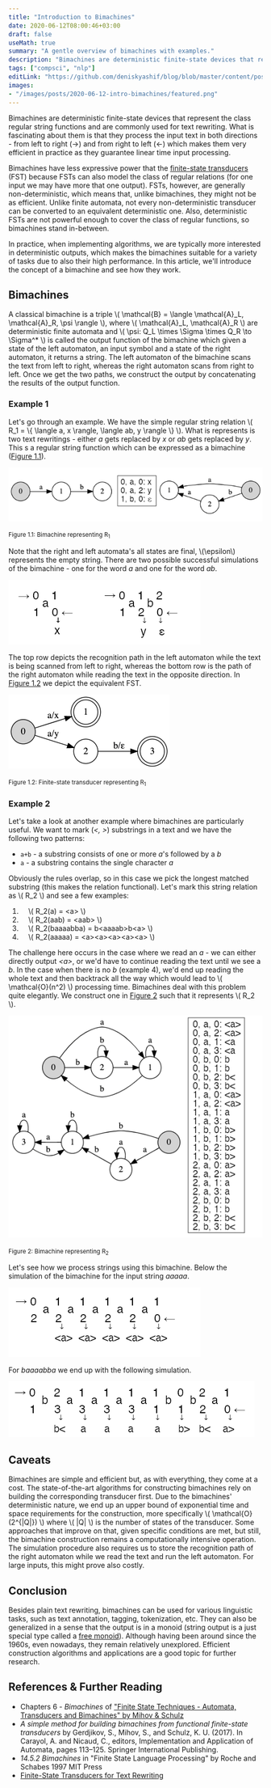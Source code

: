 ```yaml
---
title: "Introduction to Bimachines"
date: 2020-06-12T08:00:46+03:00
draft: false
useMath: true
summary: "A gentle overview of bimachines with examples."
description: "Bimachines are deterministic finite-state devices that represent the class regular string functions and are commonly used for text rewriting. What is fascinating about them is that they process the input text in both directions - from left to right and from right to left which makes them very efficient in practice as they guarantee linear time input processing."
tags: ["compsci", "nlp"]
editLink: "https://github.com/deniskyashif/blog/blob/master/content/posts/2020-06-12-introduction-to-bimachines.md"
images: 
- "/images/posts/2020-06-12-intro-bimachines/featured.png"
---
```


Bimachines are deterministic finite-state devices that represent the class regular string functions and are commonly used for text rewriting. What is fascinating about them is that they process the input text in both directions - from left to right (&rarr;) and from right to left (&larr;) which makes them very efficient in practice as they guarantee linear time input processing.

Bimachines have less expressive power that the [finite-state transducers](/2020/02/18/finite-state-transducers-for-text-rewriting/) (FST) because FSTs can also model the class of regular relations (for one input we may have more that one output). FSTs, however, are generally non-deterministic, which means that, unlike bimachines, they might not be as efficient. Unlike finite automata, not every non-deterministic transducer can be converted to an equivalent deterministic one. Also, deterministic FSTs are not powerful enough to cover the class of regular functions, so bimachines stand in-between.

In practice, when implementing algorithms, we are typically more interested in deterministic outputs, which makes the bimachines suitable for a variety of tasks due to also their high performance. In this article, we'll introduce the concept of a bimachine and see how they work.

## Bimachines

A classical bimachine is a triple \\( \mathcal{B} = \langle \mathcal{A}_L, \mathcal{A}_R, \psi \rangle \\), where \\( \mathcal{A}_L, \mathcal{A}_R \\) are deterministic finite automata and \\( \psi: Q_L \times \Sigma \times Q_R \to \Sigma^* \\) is called the output function of the bimachine which given a state of the left automaton, an input symbol and a state of the right automaton, it returns a string. The left automaton of the bimachine scans the text from left to right, whereas the right automaton scans from right to left. Once we get the two paths, we construct the output by concatenating the results of the output function. 

### Example 1

Let's go through an example. We have the simple regular string relation \\( R_1 = \\{ \langle a, x \rangle, \langle ab, y \rangle \\} \\). What is represents is two text rewritings - either _a_ gets replaced by _x_ or _ab_ gets replaced by _y_. This s a regular string function which can be expressed as a bimachine ([Figure 1.1](#fig1.1)).

<img id="fig1.1" src="/images/posts/2020-06-12-intro-bimachines/bm1.png" alt="bm-1" />
<p class="text-center"><small>Figure 1.1: Bimachine representing R<sub>1</sub></small></p>

Note that the right and left automata's all states are final, \\(\epsilon\\) represents the empty string. There are two possible successful simulations of the bimachine - one for the word _a_ and one for the word _ab_.

<img src="/images/posts/2020-06-12-intro-bimachines/bm1paths.png" alt="bm-1-paths" />

The top row depicts the recognition path in the left automaton while the text is being scanned from left to right, whereas the bottom row is the path of the right automaton while reading the text in the opposite direction. In [Figure 1.2](#fig1.2) we depict the equivalent FST.

<img id="fig1.2" src="/images/posts/2020-06-12-intro-bimachines/fst1.png" alt="fst-1" />
<p class="text-center"><small>Figure 1.2: Finite-state transducer representing R<sub>1</sub></small></p>

### Example 2

Let's take a look at another example where bimachines are particularly useful. We want to mark (_<, >_) substrings in a text and we have the following two patterns:

* `a+b` - a substring consists of one or more _a_'s followed by a _b_
* `a` - a substring contains the single character _a_

Obviously the rules overlap, so in this case we pick the longest matched substring (this makes the relation functional). Let's mark this string relation as \\( R_2 \\) and see a few examples:

1. &nbsp; &nbsp; \\( R_2(a) = \<a\> \\)
2. &nbsp; &nbsp; \\( R_2(aab) = \<aab\> \\)
3. &nbsp; &nbsp; \\( R_2(baaaabba) = b\<aaaab\>b\<a\> \\)
4. &nbsp; &nbsp; \\( R_2(aaaaa) = \<a\>\<a\>\<a\>\<a\>\<a\> \\)

The challenge here occurs in the case where we read an _a_ - we can either directly output _\<a\>_, or we'd have to continue reading the text until we see a _b_. In the case when there is no _b_ (example 4), we'd end up reading the whole text and then backtrack all the way which would lead to \\( \mathcal{O}(n^2) \\) processing time. Bimachines deal with this problem quite elegantly. We construct one in [Figure 2](#fig2) such that it represents \\( R_2 \\).

<img id="fig2" src="/images/posts/2020-06-12-intro-bimachines/bm2.png" alt="bm-1" />
<p class="text-center"><small>Figure 2: Bimachine representing R<sub>2</sub></small></p>

Let's see how we process strings using this bimachine. Below the simulation of the bimachine for the input string _aaaaa_.

<img src="/images/posts/2020-06-12-intro-bimachines/bm2path1.png" alt="bm-2-path-1" />

For _baaaabba_ we end up with the following simulation.

<img src="/images/posts/2020-06-12-intro-bimachines/bm2path2.png" alt="bm-2-path-2" />

## Caveats

Bimachines are simple and efficient but, as with everything, they come at a cost. The state-of-the-art algorithms for constructing bimachines rely on building the corresponding transducer first. Due to the bimachines' deterministic nature, we end up an upper bound of exponential time and space requirements for the construction, more specifically \\( \mathcal{O}(2^{|Q|}) \\) where \\( |Q| \\) is the number of states of the transducer. Some approaches that improve on that, given specific conditions are met, but still, the bimachine construction remains a computationally intensive operation.  
The simulation procedure also requires us to store the recognition path of the right automaton while we read the text and run the left automaton. For large inputs, this might prove also costly.

## Conclusion

Besides plain text rewriting, bimachines can be used for various linguistic tasks, such as text annotation, tagging, tokenization, etc. They can also be generalized in a sense that the output is in a monoid (string output is a just special 
type called a [free monoid](https://en.wikipedia.org/wiki/Free_monoid)). Although having been around since the 1960s, even nowadays, they remain relatively unexplored. Efficient construction algorithms and applications are a good topic for further research.

## References & Further Reading

* Chapters 6 - _Bimachines_ of ["Finite State Techniques - Automata, Transducers and Bimachines" by Mihov & Schulz](https://www.cambridge.org/core/books/finitestate-techniques/E21E748468F0310DA12A2CFAEB989185)
* _A simple method for building bimachines from functional finite-state transducers_ by Gerdjikov, S., Mihov, S., and Schulz, K. U. (2017). In Carayol, A. and Nicaud, C., editors, Implementation and Application of Automata, pages 113–125. Springer International Publishing.
* _14.5.2 Bimachines_ in "Finite State Language Processing" by Roche and Schabes 1997 MIT Press
* [Finite-State Transducers for Text Rewriting](/2020/02/18/finite-state-transducers-for-text-rewriting/)
